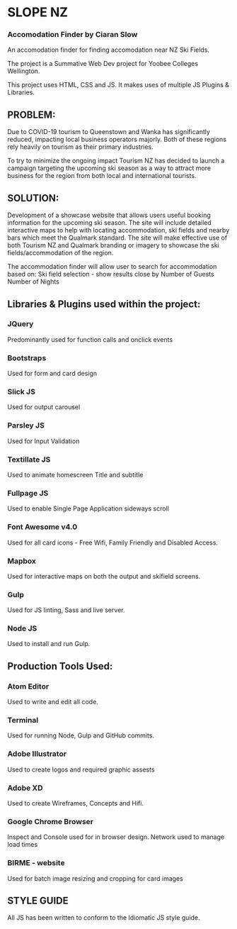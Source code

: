 # SLOPE NZ 
### Accomodation Finder by Ciaran Slow

An accomodation finder for finding accomodation near NZ Ski Fields.

The project is a Summative Web Dev project for Yoobee Colleges Wellington.

This project uses HTML, CSS and JS. It makes uses of multiple JS Plugins & Libraries.



## PROBLEM:

Due to COVID-19 tourism to Queenstown and Wanka has significantly reduced, impacting local business operators majorly. Both of these regions rely heavily on tourism as their primary industries.  

To try to minimize the ongoing impact Tourism NZ has decided to launch a campaign targeting the upcoming ski season as a way to attract more business for the region from both local and international tourists. 


## SOLUTION:

Development of a showcase website that allows users useful booking information for the upcoming ski season. The site will include detailed interactive maps to help with locating accommodation, ski fields and nearby bars which meet the Qualmark standard. The site will make effective use of both Tourism NZ and Qualmark branding or imagery to showcase the ski fields/accommodation of the region.

The accommodation finder will allow user to search for accommodation based on:
Ski field selection - show results close by
Number of Guests 
Number of Nights



## Libraries & Plugins used within the project:

### JQuery

Predominantly used for function calls and onclick events

### Bootstraps

Used for form and card design

### Slick JS

Used for output carousel

### Parsley JS

Used for Input Validation

### Textillate JS

Used to animate homescreen Title and subtitle

### Fullpage JS

Used to enable Single Page Application sideways scroll

### Font Awesome v4.0 

Used for all card icons - Free Wifi, Family Friendly and Disabled Access.

### Mapbox

Used for interactive maps on both the output and skifield screens.

### Gulp

Used for JS linting, Sass and live server.

### Node JS

Used to install and run Gulp.



## Production Tools Used:

### Atom Editor

Used to write and edit all code.

### Terminal

Used for running Node, Gulp and GitHub commits.

### Adobe Illustrator

Used to create logos and required graphic assests

### Adobe XD

Used to create Wireframes, Concepts and Hifi.

### Google Chrome Browser

Inspect and Console used for in browser design. Network used to manage load times

### BIRME - website

Used for batch image resizing and cropping for card images



## STYLE GUIDE

All JS has been written to conform to the Idiomatic JS style guide.


